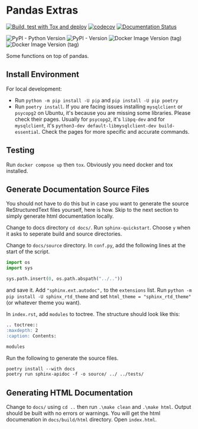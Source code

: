 # Pandas Extras

[![Build, test with Tox and deploy](https://github.com/proafxin/pd-extras/actions/workflows/build_test.yaml/badge.svg)](https://github.com/proafxin/pd-extras/actions/workflows/build_test.yaml)
[![codecov](https://codecov.io/gh/proafxin/pd-extras/graph/badge.svg?token=AQA0IJY4N1)](https://codecov.io/gh/proafxin/pd-extras)
[![Documentation Status](https://readthedocs.org/projects/pd-extras/badge/?version=latest)](https://pd-extras.readthedocs.io/en/latest/?badge=latest)

![PyPI - Python Version](https://img.shields.io/pypi/pyversions/pd-extras?logo=python&logoColor=yellow&style=for-the-badge)
![PyPI - Version](https://img.shields.io/pypi/v/pd-extras?logo=python&logoColor=yellow&style=for-the-badge)
![Docker Image Version (tag)](https://img.shields.io/docker/v/_/postgres/latest?arch=amd64&style=for-the-badge&logo=postgresql&logoColor=white&label=Postgresql)
![Docker Image Version (tag)](https://img.shields.io/docker/v/_/mysql/latest?arch=amd64&style=for-the-badge&logo=mysql&logoColor=white&label=mysql)

Some functions on top of pandas.

## Install Environment

For local development:

- Run `python -m pip install -U pip` and `pip install -U pip poetry`
- Run `poetry install`. If you are facing issues installing `mysqlclient` or `psycopg2` on Ubuntu, it's because you are missing some libraries. Please check their pages. Usually for `psycopg2`, it's `libpq-dev` and for `mysqlclient`, it's `python3-dev default-libmysqlclient-dev build-essential`. Check the pages for more specific and accurate commands.

## Testing

Run `docker compose up` then `tox`. Obviously you need docker and tox installed.

## Generate Documentation Source Files

You should not have to do this but in case you want to generate the source ReStructuredText files yourself, here is how. Skip to the next section to simply generate html documentation locally.

Change to docs directory `cd docs/`. Run `sphinx-quickstart`. Choose `y` when it asks to seperate build and source directories.

Change to `docs/source` directory. In `conf.py`, add the following lines at the start of the script.

```python
import os
import sys

sys.path.insert(0, os.path.abspath("../.."))
```

and save it. Add `"sphinx.ext.autodoc",` to the `extensions` list. Run `python -m pip install -U sphinx_rtd_theme` and set `html_theme = "sphinx_rtd_theme"` (or whatever theme you want).

In `index.rst`, add `modules` to toctree. The structure should look like this:

```markdown
.. toctree::
:maxdepth: 2
:caption: Contents:

modules
```

Run the following to generate the source files.

```markdown
poetry install --with docs
poetry run sphinx-apidoc -f -o source/ ../ ../tests/
```

## Generating HTML Documentation

Change to `docs/` using `cd ..` then run `.\make clean` and `.\make html`. Output should be built with no errors or warnings. You will get the html documenation in `docs/build/html` directory. Open `index.html`.
